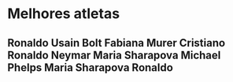 # Melhores atletas

Ronaldo
Usain Bolt
Fabiana Murer
Cristiano Ronaldo
Neymar
Maria Sharapova
Michael Phelps
Maria Sharapova
Ronaldo
----
